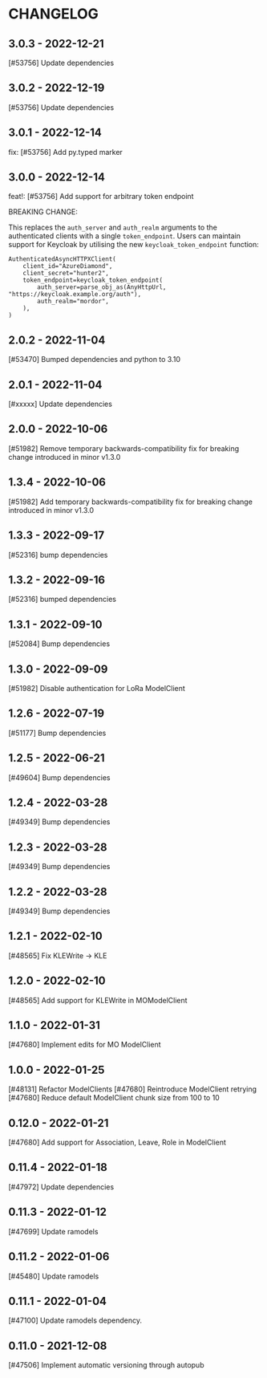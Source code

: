 <!--
SPDX-FileCopyrightText: 2021 Magenta ApS <https://magenta.dk>
SPDX-License-Identifier: MPL-2.0
-->

CHANGELOG
=========

3.0.3 - 2022-12-21
------------------

[#53756] Update dependencies

3.0.2 - 2022-12-19
------------------

[#53756] Update dependencies

3.0.1 - 2022-12-14
------------------

fix: [#53756] Add py.typed marker

3.0.0 - 2022-12-14
------------------

feat!: [#53756] Add support for arbitrary token endpoint

BREAKING CHANGE:

This replaces the `auth_server` and `auth_realm` arguments to the authenticated
clients with a single `token_endpoint`. Users can maintain support for Keycloak
by utilising the new `keycloak_token_endpoint` function:
```
AuthenticatedAsyncHTTPXClient(
    client_id="AzureDiamond",
    client_secret="hunter2",
    token_endpoint=keycloak_token_endpoint(
        auth_server=parse_obj_as(AnyHttpUrl, "https://keycloak.example.org/auth"),
        auth_realm="mordor",
    ),
)
```

2.0.2 - 2022-11-04
------------------

[#53470] Bumped dependencies and python to 3.10

2.0.1 - 2022-11-04
------------------

[#xxxxx] Update dependencies

2.0.0 - 2022-10-06
------------------

[#51982] Remove temporary backwards-compatibility fix for breaking change introduced in minor v1.3.0

1.3.4 - 2022-10-06
------------------

[#51982] Add temporary backwards-compatibility fix for breaking change introduced in minor v1.3.0

1.3.3 - 2022-09-17
------------------

[#52316] bump dependencies

1.3.2 - 2022-09-16
------------------

[#52316] bumped dependencies

1.3.1 - 2022-09-10
------------------

[#52084] Bump dependencies

1.3.0 - 2022-09-09
------------------

[#51982] Disable authentication for LoRa ModelClient

1.2.6 - 2022-07-19
------------------

[#51177] Bump dependencies

1.2.5 - 2022-06-21
------------------

[#49604] Bump dependencies

1.2.4 - 2022-03-28
------------------

[#49349] Bump dependencies

1.2.3 - 2022-03-28
------------------

[#49349] Bump dependencies

1.2.2 - 2022-03-28
------------------

[#49349] Bump dependencies

1.2.1 - 2022-02-10
------------------

[#48565] Fix KLEWrite -> KLE

1.2.0 - 2022-02-10
------------------

[#48565] Add support for KLEWrite in MOModelClient

1.1.0 - 2022-01-31
------------------

[#47680] Implement edits for MO ModelClient

1.0.0 - 2022-01-25
------------------

[#48131] Refactor ModelClients
[#47680] Reintroduce ModelClient retrying
[#47680] Reduce default ModelClient chunk size from 100 to 10

0.12.0 - 2022-01-21
-------------------

[#47680] Add support for Association, Leave, Role in ModelClient

0.11.4 - 2022-01-18
-------------------

[#47972] Update dependencies

0.11.3 - 2022-01-12
-------------------

[#47699] Update ramodels

0.11.2 - 2022-01-06
-------------------

[#45480] Update ramodels

0.11.1 - 2022-01-04
-------------------

[#47100] Update ramodels dependency.

0.11.0 - 2021-12-08
-------------------

[#47506] Implement automatic versioning through autopub

